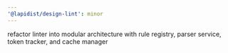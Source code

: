 ```yaml
---
'@lapidist/design-lint': minor
---
```


refactor linter into modular architecture with rule registry, parser service, token tracker, and cache manager
